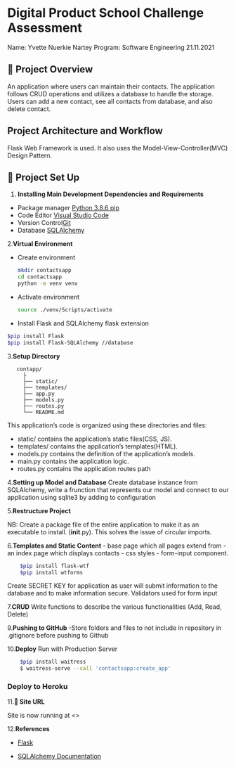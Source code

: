 
# Digital Product School Challenge Assessment

Name: Yvette Nuerkie Nartey
Program: Software Engineering
21.11.2021

## 🚀 Project Overview

An application where users can maintain their contacts. The application follows CRUD operations and utilizes a database to handle the storage.
Users can add a new contact, see all contacts from database, and also delete contact.  

## Project Architecture and Workflow

Flask Web Framework is used. It also uses the Model-View-Controller(MVC) Design Pattern.

## 🚀 Project Set Up

1. **Installing Main Development Dependencies and Requirements**

- Package manager [Python 3.8.6 pip](https://www.python.org/)
- Code Editor [Visual Studio Code](https://code.visualstudio.com/)
- Version Control[Git](https://git-scm.com/)
- Database [SQLAlchemy](https://www.sqlalchemy.org/)

2.**Virtual Environment**

- Create environment

    ```bash
    mkdir contactsapp
    cd contactsapp
    python -m venv venv
    ```

- Activate environment

    ```bash
    source ./venv/Scripts/activate
    ```

- Install Flask and SQLAlchemy flask extension

 ```bash
$pip install Flask
$pip install Flask-SQLAlchemy //database
 ```

3.**Setup Directory**

 ```shell
    contapp/
      ├
      ├── static/
      ├── templates/
      ├── app.py
      ├── models.py
      ├── routes.py
      └── README.md
```

This application’s code is organized using these directories and files:

- static/ contains the application’s static files(CSS, JS).
- templates/ contains the application’s templates(HTML).
- models.py contains the definition of the application’s models.
- main.py contains the application logic.
- routes.py contains the application routes path

4.**Setting up Model and Database**
Create database instance from SQLAlchemy, write a frunction that represents our model and connect to our application using sqlite3 by adding to configuration

5.**Restructure Project**

NB: Create a package file of the entire application to make it as an executable to install. (__init__.py). This solves the issue of circular imports.

6.**Templates and Static Content**
    - base page which all pages extend from
    - an index page which displays contacts
    - css styles
    - form-input component.

```bash
    $pip install flask-wtf
    $pip install wtforms
```

Create SECRET KEY for application as user will submit information to the database and to make information secure.
Validators used for form input

7.**CRUD**
Write functions to describe the various functionalities (Add, Read, Delete)

9.**Pushing to GitHub**
    -Store folders and files to not include in repository in .gitignore before pushing to Github

10.**Deploy**
Run with Production Server

```bash
    $pip install waitress
    $ waitress-serve --call 'contactsapp:create_app'
```

### Deploy to Heroku

11.**💫 Site URL**

Site is now running at <>

12.**References**

- [Flask](https://strapi.io/documentation/developer-docs/latest/getting-started/introduction.html)

- [SQLAlchemy Documentation](https://www.sqlalchemy.org/)
